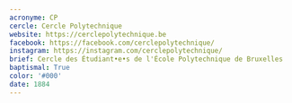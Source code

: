 ```yaml
---
acronyme: CP
cercle: Cercle Polytechnique
website: https://cerclepolytechnique.be
facebook: https://facebook.com/cerclepolytechnique/
instagram: https://instagram.com/cerclepolytechnique/
brief: Cercle des Étudiant•e•s de l'École Polytechnique de Bruxelles
baptismal: True
color: '#000'
date: 1884
---
```

